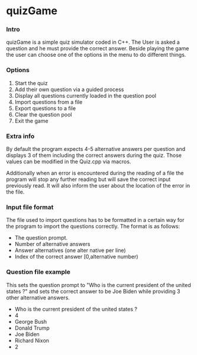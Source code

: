 # quizGame
### Intro
quizGame is a simple quiz simulator coded in C++. The User is asked a question and he must provide the correct answer. Beside playing the game the user can choose one of the options in the menu to do different things.

### Options
1. Start the quiz
2. Add their own question via a guided process
3. Display all questions currently loaded in the question pool
4. Import questions from a file
5. Export questions to a file
6. Clear the question pool
7. Exit the game

### Extra info
By default the program expects 4-5 alternative answers per question and displays 3 of them including the correct answers during the quiz. Those values can be modified in the Quiz.cpp via macros.

Additionally when an error is encountered during the reading of a file the program will stop any further reading but will save the correct input previously read. It will also inform the user about the location of the error in the file.

### Input file format
The file used to import questions has to be formatted in a certain way for the program to import the questions correctly. The format is as follows: 
* The question prompt.
* Number of alternative answers
* Answer alternatives (one alter native per line)
* Index of the correct answer \[0,alternative number\)

### Question file example
This sets the question prompt to "Who is the current president of the united states ?" and sets the correct answer to be Joe Biden while providing 3 other alternative answers.
* Who is the current president of the united states ?
* 4
* George Bush
* Donald Trump
* Joe Biden
* Richard Nixon
* 2
